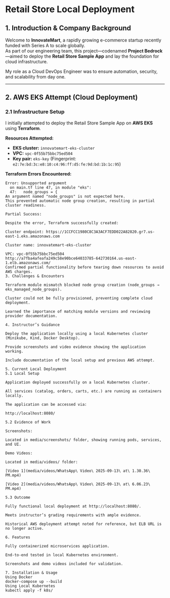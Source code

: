 # Retail Store Local Deployment

## 1. Introduction & Company Background

Welcome to **InnovateMart**, a rapidly growing e-commerce startup recently funded with Series A to scale globally.  
As part of our engineering team, this project—codenamed **Project Bedrock**—aimed to deploy the **Retail Store Sample App** and lay the foundation for cloud infrastructure.  

My role as a Cloud DevOps Engineer was to ensure automation, security, and scalability from day one.

---

## 2. AWS EKS Attempt (Cloud Deployment)

### 2.1 Infrastructure Setup

I initially attempted to deploy the Retail Store Sample App on **AWS EKS** using **Terraform**.

**Resources Attempted:**

- **EKS cluster:** `innovatemart-eks-cluster`  
- **VPC:** `vpc-0f55b75bbc75ed504`  
- **Key pair:** `eks-key` (Fingerprint: `e2:7e:bd:3c:e8:10:c4:96:ff:d5:fe:9d:bd:1b:1c:95`)  

**Terraform Errors Encountered:**

```text
Error: Unsupported argument
  on main.tf line 47, in module "eks":
  47:   node_groups = {
An argument named "node_groups" is not expected here.
This prevented automatic node group creation, resulting in partial cluster readiness.

Partial Success:

Despite the error, Terraform successfully created:

Cluster endpoint: https://1CCFCC1980C8C3A3ACF7EDD022A82820.gr7.us-east-1.eks.amazonaws.com

Cluster name: innovatemart-eks-cluster

VPC: vpc-0f55b75bbc75ed504
http://a7fba4afeafa249c58e90bce64033785-642730164.us-east-1.elb.amazonaws.com/
Confirmed partial functionality before tearing down resources to avoid AWS charges.
3. Challenges & Encounters

Terraform module mismatch blocked node group creation (node_groups → eks_managed_node_groups).

Cluster could not be fully provisioned, preventing complete cloud deployment.

Learned the importance of matching module versions and reviewing provider documentation.

4. Instructor’s Guidance

Deploy the application locally using a local Kubernetes cluster (Minikube, Kind, Docker Desktop).

Provide screenshots and video evidence showing the application working.

Include documentation of the local setup and previous AWS attempt.

5. Current Local Deployment
5.1 Local Setup

Application deployed successfully on a local Kubernetes cluster.

All services (catalog, orders, carts, etc.) are running as containers locally.

The application can be accessed via:

http://localhost:8080/

5.2 Evidence of Work

Screenshots:

Located in media/screenshots/ folder, showing running pods, services, and UI.

Demo Videos:

Located in media/videos/ folder:

[Video 1](media/videos/WhatsApp\ Video\ 2025-09-13\ at\ 1.30.36\ PM.mp4)

[Video 2](media/videos/WhatsApp\ Video\ 2025-09-13\ at\ 6.06.23\ PM.mp4)

5.3 Outcome

Fully functional local deployment at http://localhost:8080/.

Meets instructor’s grading requirements with ample evidence.

Historical AWS deployment attempt noted for reference, but ELB URL is no longer active.

6. Features

Fully containerized microservices application.

End-to-end tested in local Kubernetes environment.

Screenshots and demo videos included for validation.

7. Installation & Usage
Using Docker
docker-compose up --build
Using Local Kubernetes
kubectl apply -f k8s/
